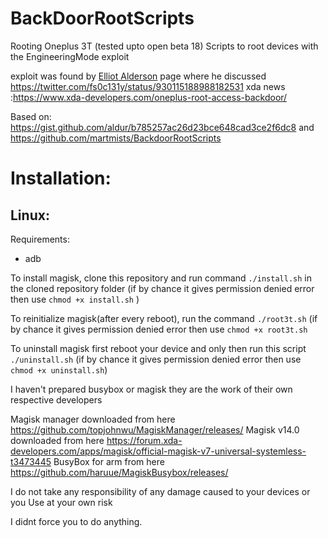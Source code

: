 # BackDoorRootScripts
Rooting Oneplus 3T (tested upto open beta 18)
Scripts to root devices with the EngineeringMode exploit

exploit was found by <a href="https://twitter.com/fs0c131y">Elliot Alderson</a>
page where he discussed https://twitter.com/fs0c131y/status/930115188988182531
xda news :https://www.xda-developers.com/oneplus-root-access-backdoor/

Based on: https://gist.github.com/aldur/b785257ac26d23bce648cad3ce2f6dc8
and https://github.com/martmists/BackdoorRootScripts

# Installation:

## Linux:

Requirements:

- adb

To install magisk, clone this repository and run command `./install.sh` in the cloned repository folder
(if by chance it gives permission denied error then use `chmod +x install.sh` )

To reinitialize magisk(after every reboot), run the command `./root3t.sh`
(if by chance it gives permission denied error then use `chmod +x root3t.sh`

To uninstall magisk first reboot your device and only then run this script `./uninstall.sh`
(if by chance it gives permission denied error then use `chmod +x uninstall.sh`)

I haven't prepared busybox or magisk they are the work of their own respective developers

Magisk manager downloaded from here https://github.com/topjohnwu/MagiskManager/releases/
Magisk v14.0 downloaded from here https://forum.xda-developers.com/apps/magisk/official-magisk-v7-universal-systemless-t3473445
BusyBox for arm from here https://github.com/haruue/MagiskBusybox/releases/

I do not take any responsibility of any damage caused to your devices or you
Use at your own risk

I didnt force you to do anything.
